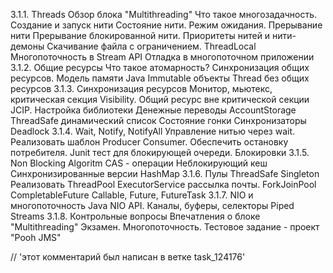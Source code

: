 3.1.1. Threads
    Обзор блока "Multithreading"
    Что такое многозадачность.
    Создание и запуск нити
    Состояние нити.
    Режим ожидания.
    Прерывание нити
    Прерывание блокированной нити.
    Приоритеты нитей и нити-демоны
    Скачивание файла с ограничением.
    ThreadLocal
    Многопоточность в Stream API
    Отладка в многопоточном приложении
3.1.2. Общие ресурсы
    Что такое атомарность?
    Синхронизация общих ресурсов.
    Модель памяти Java
    Immutable объекты
    Thread без общих ресурсов
3.1.3. Синхронизация ресурсов
    Монитор, мьютекс, критическая секция
    Visibility. Общий ресурс вне критической секции
    JCIP. Настройка библиотеки
    Денежные переводы AccountStorage
    ThreadSafe динамический список
    Состояние гонки
    Синхронизаторы
    Deadlock
3.1.4. Wait, Notify, NotifyAll
    Управление нитью через wait.
    Реализовать шаблон Producer Consumer.
    Обеспечить остановку потребителя.
    Junit тест для блокирующей очереди.
    Блокировки
3.1.5. Non Blocking Algoritm
    CAS - операции
    Неблокирующий кеш
    Синхронизированные версии HashMap
3.1.6. Пулы
    ThreadSafe Singleton
    Реализовать ThreadPool
    ExecutorService рассылка почты.
    ForkJoinPool
    CompletableFuture
    Callable, Future, FutureTask
3.1.7. NIO и многопоточность
    Java NIO API. Каналы, буферы, селекторы
    Piped Streams
3.1.8. Контрольные вопросы
    Впечатления о блоке "Multithreading"
    Экзамен. Многопоточность.
    Тестовое задание - проект "Pooh JMS"

// 'этот комментарий был написан в ветке task_124176'